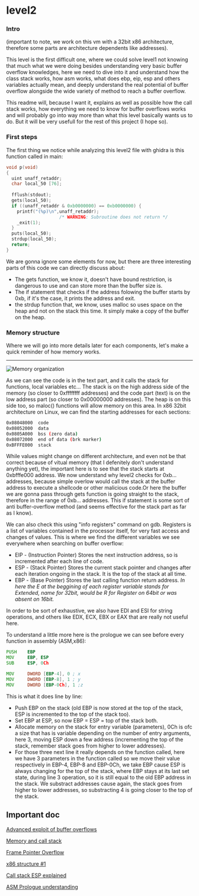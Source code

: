 # level2

### Intro

(important to note, we work on this vm with a 32bit x86 architecture, therefore some parts are architecture dependents like addresses).

This level is the first difficult one, where we could solve level1 not knowing that much what we were doing besides understanding very basic buffer overflow knowledges, here we need to dive into it and understand how the class stack works, how asm works, what does ebp, eip, esp and others variables actually mean, and deeply understand the real potential of buffer overflow alongside the wide variety of method to reach a buffer overflow.

This readme will, because I want it, explains as well as possible how the call stack works, how everything we need to know for buffer overflows works and will probably go into way more than what this level basically wants us to do. But it will be very usefull for the rest of this project (I hope so).

### First steps

The first thing we notice while analyzing this level2 file with ghidra is this function called in main:

```c
void p(void)
{
  uint unaff_retaddr;
  char local_50 [76];
  
  fflush(stdout);
  gets(local_50);
  if ((unaff_retaddr & 0xb0000000) == 0xb0000000) {
    printf("(%p)\n",unaff_retaddr);
                    /* WARNING: Subroutine does not return */
    _exit(1);
  }
  puts(local_50);
  strdup(local_50);
  return;
}
```

We are gonna ignore some elements for now, but there are three interesting parts of this code we can directly discuss about:
- The gets function, we know it, doesn't have bound restriction, is dangerous to use and can store more than the buffer size is.
- The if statement that checks if the address folowing the buffer starts by 0xb, if it's the case, it prints the address and exit.
- the strdup function that, we know, uses malloc so uses space on the heap and not on the stack this time. It simply make a copy of the buffer on the heap.

### Memory structure

Where we will go into more details later for each components, let's make a quick reminder of how memory works.

---

![Memory organization](https://github.com/kbarbry/RainFall/blob/main/other/1_oLatmtP-JHDF8SSpoX2Nxg.gif)

As we can see the code is in the text part, and it calls the stack for functions, local variables etc... The stack is on the high address side of the memory (so closer to 0xffffffff addresses) and the code part (text) is on the low address part (so closer to 0x00000000 addresses). The heap is on this side too, so maloc() functions will allow memory on this area. In x86 32bit architecture on Linux, we can find the starting addresses for each sections:

```sh
0x08048000  code
0x08052000  data
0x0805A000  bss (zero data)
0x08072000  end of data (brk marker)
0xBFFFE000  stack
```

While values might change on different architecture, and even not be that correct because of vitual memory (that I defenitely don't understand anything yet), the important here is to see that the stack starts at 0xbfffe000 address. We now understand why level2 checks for 0xb... addresses, because simple overlow would call the stack at the buffer address to execute a shellcode or other malicious code.Or here the buffer we are gonna pass through gets function is going straight to the stack, therefore in the range of 0xb... addresses. This if statement is some sort of anti buffer-overflow method (and seems effective for the stack part as far as I know).

We can also check this using "info registers" command on gdb. Registers is a list of variables contained in the processor itself, for very fast access and changes of values. This is where we find the different variables we see everywhere when searching on buffer overflow:
- EIP - (Instruction Pointer) Stores the next instruction address, so is incremented after each line of code.
- ESP - (Stack Pointer) Stores the current stack pointer and changes after each iteration ongoing in the stack. It is the top of the stack at all time.
- EBP - (Base Pointer) Stores the last calling function return address.
*In here the E at the beggining of each register variable stands for Extended, name for 32bit, would be R for Register on 64bit or was absent on 16bit.*

In order to be sort of exhaustive, we also have EDI and ESI for string operations, and others like EDX, ECX, EBX or EAX that are really not useful here.

To understand a little more here is the prologue we can see before every function in assembly (ASM,x86):

```asm
PUSH    EBP
MOV     EBP, ESP
SUB     ESP, 0Ch

MOV     DWORD [EBP-4], 0 ; x
MOV     DWORD [EBP-8], 1 ; y
MOV     DWORD [EBP-0Ch], 1 ;z
```

This is what it does line by line:
- Push EBP on the stack (old EBP is now stored at the top of the stack, ESP is incremented to the top of the stack too).
- Set EBP at ESP, so now EBP = ESP = top of the stack both.
- Allocate memory on the stack for entry variable (parameters), 0Ch is ofc a size that has is variable depending on the number of entry arguments, here 3, moving ESP down a few address (incrementing the top of the stack, remember stack goes from higher to lower addresses).
- For those three next line it really depends on the function called, here we have 3 parameters in the function called so we move their value respectively in EBP-4, EBP-8 and EBP-0Ch, we take EBP cause ESP is always changing for the top of the stack, where EBP stays at its last set state, during line 3 operation, so it is still equal to the old EBP address in the stack. We substract addresses cause again, the stack goes from higher to lower addresses, so substracting 4 is going closer to the top of the stack.

## Important doc

[Advanced exploit of buffer overflows](https://arxiv.org/pdf/cs/0405073)

[Memory and call stack](https://textbook.cs161.org/memory-safety/x86.html)

[Frame Pointer Overflow](https://bob3rdnewbie.tistory.com/188)

[x86 structure #1](https://tirkarp.medium.com/understanding-x86-assembly-5d7d637efb5)

[Call stack ESP explained](https://www.youtube.com/watch?v=RU5vUIl1vRs)

[ASM Prologue understanding](https://www.youtube.com/watch?v=nbZJOT1gKX4 )

